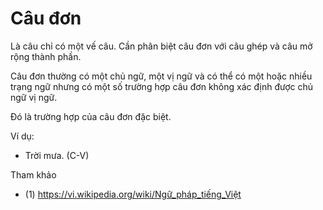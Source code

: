# Câu đơn

Là câu chỉ có một vế câu. Cần phân biệt câu đơn với câu ghép và câu mở rộng thành phần.

Câu đơn thường có một chủ ngữ, một vị ngữ và có thể có một hoặc nhiều trạng ngữ nhưng có một số trường hợp câu đơn không
xác định được chủ ngữ vị ngữ.

Đó là trường hợp của câu đơn đặc biệt.

Ví dụ:

* Trời mưa. (C-V)

Tham khảo

* (1) https://vi.wikipedia.org/wiki/Ngữ_pháp_tiếng_Việt